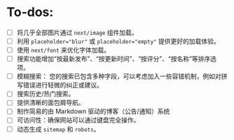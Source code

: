 # To-dos:
- [ ] 将几乎全部图片通过 `next/image` 组件加载。
- [ ] 利用 `placeholder="blur"` 或 `placeholder="empty"` 提供更好的加载体验。
- [ ] 使用 `next/font` 来优化字体加载。
- [ ] 搜索功能增加“按最新发布”、“按更新时间”、“按评分”、“按名称”等排序选项。
- [ ] 模糊搜索： 您的搜索已包含多种字段，可以考虑加入一些容错机制，例如对拼写错误进行轻微的纠正或建议。
- [ ] 搜索历史/热门搜索。
- [ ] 提供清晰的面包屑导航。
- [ ] 制作简易的由 Markdown 驱动的博客（公告/通知）系统
- [ ] 可访问性：确保网站可以通过键盘完全操作。
- [ ] 动态生成 `sitemap` 和 `robots`。
